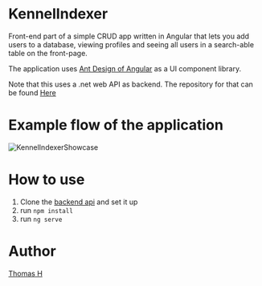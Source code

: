 # KennelIndexer

Front-end part of a simple CRUD app written in Angular that lets you add users to a database, viewing profiles and seeing all users in a search-able table on the front-page.

The application uses [Ant Design of Angular](https://ng.ant.design/docs/introduce/en) as a UI component library.

Note that this uses a .net web API as backend. The repository for that can be found [Here](https://github.com/thom9346/KennelIndexerAPIV2)

# Example flow of the application

![KennelIndexerShowcase](https://user-images.githubusercontent.com/23095910/197294841-88b6f5c8-b3ec-42a6-94cf-0b3cc9f31f09.gif)

# How to use

1. Clone the [backend api](https://github.com/thom9346/KennelIndexerAPIV2) and set it up
2. run `npm install`
3. run `ng serve` 

# Author

[Thomas H](https://github.com/thom9346)

